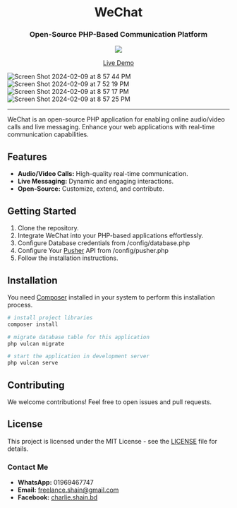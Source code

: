 <h1 align="center">WeChat</h1>
<h3 align="center">Open-Source PHP-Based Communication Platform</h3>
<p align="center">
    <img src="https://skillicons.dev/icons?i=php,tailwindcss,alpinejs" />
</p>
<p align="center">
    <a href="https://wechat.free.nf">Live Demo</a>
</p>

![Screen Shot 2024-02-09 at 8 57 44 PM](https://github.com/vulcanphp/wechat/assets/128284645/c79c5cfc-ce61-4126-bc05-c82709a7739a)
![Screen Shot 2024-02-09 at 7 52 19 PM](https://github.com/vulcanphp/wechat/assets/128284645/c0e6dd17-4942-437a-a7a4-c52f3faffb82)
![Screen Shot 2024-02-09 at 8 57 17 PM](https://github.com/vulcanphp/wechat/assets/128284645/b293002b-4613-4fc3-846a-b5c49c4d24f7)
![Screen Shot 2024-02-09 at 8 57 25 PM](https://github.com/vulcanphp/wechat/assets/128284645/4eb12a69-72df-4ff4-a6fd-146f37192cf1)

<hr>

WeChat is an open-source PHP application for enabling online audio/video calls and live messaging. Enhance your web applications with real-time communication capabilities.

## Features

- **Audio/Video Calls:** High-quality real-time communication.
- **Live Messaging:** Dynamic and engaging interactions.
- **Open-Source:** Customize, extend, and contribute.

## Getting Started

1. Clone the repository.
2. Integrate WeChat into your PHP-based applications effortlessly.
3. Configure Database credentials from /config/database.php
4. Configure Your [Pusher](https://pusher.com/) API from /config/pusher.php
5. Follow the installation instructions.

## Installation

You need [Composer](https://getcomposer.org/) installed in your system to perform this installation process.

```bash
# install project libraries
composer install

# migrate database table for this application
php vulcan migrate

# start the application in development server
php vulcan serve
```

## Contributing

We welcome contributions! Feel free to open issues and pull requests.

## License

This project is licensed under the MIT License - see the [LICENSE](LICENSE) file for details.

### Contact Me
- **WhatsApp:** 01969467747
- **Email:** freelance.shain@gmail.com
- **Facebook:** [charlie.shain.bd](https://facebook.com/charlie.shain.bd)
